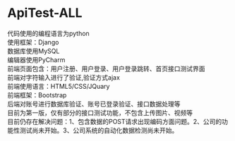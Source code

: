 # ApiTest-ALL
代码使用的编程语言为python<br/>
使用框架：Django<br/>
数据库使用MySQL<br/>
编辑器使用PyCharm<br/>
前端页面包含：用户注册、用户登录、用户登录跳转、首页接口测试界面<br/>
前端对字符输入进行了验证,验证方式ajax<br/>
前端使用语言：HTML5/CSS/JQuary<br/>
前端框架：Bootstrap<br/>
后端对账号进行数据库验证、账号已登录验证、接口数据处理等<br/>
目前为第一版，仅有部分的接口测试功能，不包含上传图片、视频等<br/>
目前仍存在解决问题：1、包含数据的POST请求出现编码方面问题。2、公司的功能性测试尚未开始。3、公司系统的自动化数据检测尚未开始。
